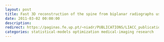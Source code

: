 ```yaml
---
layout: post
title: Fast 3D reconstruction of the spine from biplanar radiographs using a deformable articulated model
date: 2011-03-02 00:00:00
description:
redirect: https://paginas.fe.up.pt/~niadr/PUBLICATIONS/LIACC_publications_2011_12/pdf/R4_Fast_3D_reconstruction_DCM_JGB_JMRST.pdf
categories: statistical-models optimization medical-imaging research
---
```


